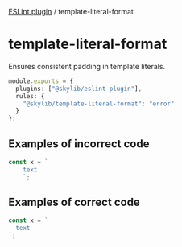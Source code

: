 [ESLint plugin](https://ilyub.github.io/eslint-plugin/) / template-literal-format

# template-literal-format

Ensures consistent padding in template literals.

```ts
module.exports = {
  plugins: ["@skylib/eslint-plugin"],
  rules: {
    "@skylib/template-literal-format": "error"
  }
};
```

## Examples of incorrect code

```ts
const x = `
    text
    `;
```

## Examples of correct code

```ts
const x = `
  text
`;
```
